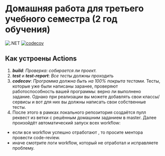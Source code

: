 # Домашняя работа для третьего учебного семестра (2 год обучения)

![.NET](https://github.com/eleborrr/dotnet-homeworks-2/actions/workflows/dotnet.yml/badge.svg)
[![codecov](https://codecov.io/gh/eleborrr/dotnet-homeworks-2/branch/master/graph/badge.svg?token=71de7f3f-8ba1-4e79-9293-d5ba431c0cc2)](https://codecov.io/gh/eleborrr/dotnet-homeworks-2)

## Как устроены Actions
1. ***build***: *Проверка: собирается ли проект.*
2. ***test*** и ***test-report***: *Все тесты должны проходить*
4. ***codecov***: *Программа должна быть на 100% покрыта тестами.* 
Тесты, которые уже были написаны заранее, проверяют работоспособность вашей программы:  верно ли выполнено задание.
Однако при реализации вы можете добавлять свои классы/сервисы и вот для них вы должны написать свои собственные тесты.
5. После этого в рамках локального репозитория создаётся пулл реквест из ветки с решённым домашним заданием в master. Далее произойдёт автоматический запуск всех workflow:
- если все workflow успешно отработают , то просите ментора провести code-review. 
- иначе смотрите логи workflow, который не отработал и исправляете проблему.
